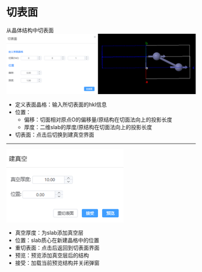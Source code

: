 # 切表面
从晶体结构中切表面
![](.././nested/qstudio_manual_build_cleavesurface1.png)
- 定义表面晶格：输入所切表面的hkl信息
- 位置：
  - 偏移：切面相对原点O的偏移量/原结构在切面法向上的投影长度
  - 厚度：二维slab的厚度/原结构在切面法向上的投影长度
- 切表面：点击后切换到建真空界面

---

![](.././nested/qstudio_manual_build_cleavesurface2.png)
  - 真空厚度：为slab添加真空层
  - 位置：slab质心在新建晶格中的位置
  - 重切表面：点击后返回到切表面界面
  - 预览：预览添加真空层后的结构
  - 接受：加载当前预览结构并关闭弹窗